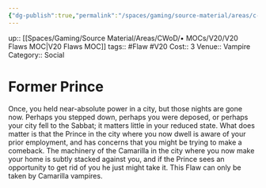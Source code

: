 ```yaml
---
{"dg-publish":true,"permalink":"/spaces/gaming/source-material/areas/c-wo-d/genre/vampire/v20/merits-and-flaws/former-prince/","dgHomeLink":true,"dgPassFrontmatter":true}
---
```


up:: [[Spaces/Gaming/Source Material/Areas/CWoD/• MOCs/V20/V20 Flaws MOC|V20 Flaws MOC]]
tags:: #Flaw #V20 
Cost:: 3
Venue:: Vampire
Category:: Social

# Former Prince
Once, you held near-absolute power in a city, but
those nights are gone now. Perhaps you stepped down,
perhaps you were deposed, or perhaps your city fell
to the Sabbat; it matters little in your reduced state.
What does matter is that the Prince in the city where
you now dwell is aware of your prior employment, and
has concerns that you might be trying to make a comeback.
The machinery of the Camarilla in the city where
you now make your home is subtly stacked against you,
and if the Prince sees an opportunity to get rid of you
he just might take it. This Flaw can only be taken by
Camarilla vampires.